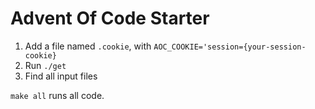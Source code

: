 # Advent Of Code Starter
1. Add a file named `.cookie`, with `AOC_COOKIE='session={your-session-cookie}`
2. Run `./get`
3. Find all input files

`make all` runs all code.
